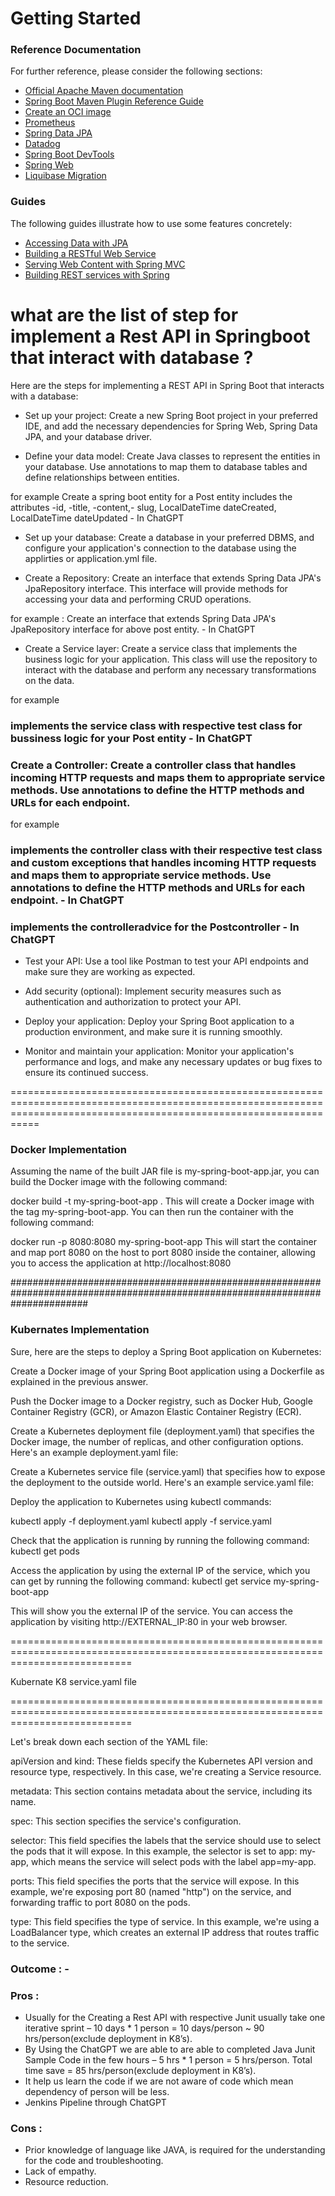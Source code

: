 # Getting Started

### Reference Documentation

For further reference, please consider the following sections:

* [Official Apache Maven documentation](https://maven.apache.org/guides/index.html)
* [Spring Boot Maven Plugin Reference Guide](https://docs.spring.io/spring-boot/docs/3.0.4/maven-plugin/reference/html/)
* [Create an OCI image](https://docs.spring.io/spring-boot/docs/3.0.4/maven-plugin/reference/html/#build-image)
* [Prometheus](https://docs.spring.io/spring-boot/docs/3.0.4/reference/htmlsingle/#actuator.metrics.export.prometheus)
* [Spring Data JPA](https://docs.spring.io/spring-boot/docs/3.0.4/reference/htmlsingle/#data.sql.jpa-and-spring-data)
* [Datadog](https://docs.spring.io/spring-boot/docs/3.0.4/reference/htmlsingle/#actuator.metrics.export.datadog)
* [Spring Boot DevTools](https://docs.spring.io/spring-boot/docs/3.0.4/reference/htmlsingle/#using.devtools)
* [Spring Web](https://docs.spring.io/spring-boot/docs/3.0.4/reference/htmlsingle/#web)
* [Liquibase Migration](https://docs.spring.io/spring-boot/docs/3.0.4/reference/htmlsingle/#howto.data-initialization.migration-tool.liquibase)

### Guides

The following guides illustrate how to use some features concretely:

* [Accessing Data with JPA](https://spring.io/guides/gs/accessing-data-jpa/)
* [Building a RESTful Web Service](https://spring.io/guides/gs/rest-service/)
* [Serving Web Content with Spring MVC](https://spring.io/guides/gs/serving-web-content/)
* [Building REST services with Spring](https://spring.io/guides/tutorials/rest/)

## ###################################################################################################################

# what are the list of step for implement a Rest API in Springboot that interact with database ?



Here are the steps for implementing a REST API in Spring Boot that interacts with a database:

- Set up your project: Create a new Spring Boot project in your preferred IDE, and add the necessary dependencies for Spring Web, Spring Data JPA, and your database driver.


- Define your data model: Create Java classes to represent the entities in your database. Use annotations to map them to database tables and define relationships between entities.

for example 
Create a spring boot entity for a Post entity includes the attributes -id, -title,  -content,- slug, LocalDateTime dateCreated, LocalDateTime dateUpdated - In ChatGPT


- Set up your database: Create a database in your preferred DBMS, and configure your application's connection to the database using the applirties or application.yml file.

- Create a Repository: Create an interface that extends Spring Data JPA's JpaRepository interface. This interface will provide methods for accessing your data and performing CRUD operations.

for example : Create an interface that extends Spring Data JPA's JpaRepository interface for above post entity. - In ChatGPT

- Create a Service layer: Create a service class that implements the business logic for your application. This class will use the repository to interact with the database and perform any necessary transformations on the data.

for example 
### implements the service class with respective test class for bussiness logic for your Post entity - In ChatGPT 

### Create a Controller: Create a controller class that handles incoming HTTP requests and maps them to appropriate service methods. Use annotations to define the HTTP methods and URLs for each endpoint.

for example 
 ### implements the controller class with their respective test class and custom exceptions that handles incoming HTTP requests and maps them to appropriate service methods. Use annotations to define the HTTP methods and URLs for each endpoint. - In ChatGPT

### implements the controlleradvice for the Postcontroller - In ChatGPT 

 - Test your API: Use a tool like Postman to test your API endpoints and make sure they are working as expected.

- Add security (optional): Implement security measures such as authentication and authorization to protect your API.

- Deploy your application: Deploy your Spring Boot application to a production environment, and make sure it is running smoothly.

- Monitor and maintain your application: Monitor your application's performance and logs, and make any necessary updates or bug fixes to ensure its continued success.


=======================================================================================================================================================================
### Docker Implementation 
Assuming the name of the built JAR file is my-spring-boot-app.jar, you can build the Docker image with the following command:


docker build -t my-spring-boot-app .
This will create a Docker image with the tag my-spring-boot-app. You can then run the container with the following command:


docker run -p 8080:8080 my-spring-boot-app
This will start the container and map port 8080 on the host to port 8080 inside the container, allowing you to access the application at http://localhost:8080

##############################################################################################################################

### Kubernates Implementation 
Sure, here are the steps to deploy a Spring Boot application on Kubernetes:

Create a Docker image of your Spring Boot application using a Dockerfile as explained in the previous answer.

Push the Docker image to a Docker registry, such as Docker Hub, Google Container Registry (GCR), or Amazon Elastic Container Registry (ECR).

Create a Kubernetes deployment file (deployment.yaml) that specifies the Docker image, the number of replicas, and other configuration options. Here's an example deployment.yaml file:


Create a Kubernetes service file (service.yaml) that specifies how to expose the deployment to the outside world. Here's an example service.yaml file:

Deploy the application to Kubernetes using kubectl commands:

kubectl apply -f deployment.yaml
kubectl apply -f service.yaml

Check that the application is running by running the following command:
kubectl get pods

Access the application by using the external IP of the service, which you can get by running the following command:
kubectl get service my-spring-boot-app

This will show you the external IP of the service. You can access the application by visiting http://EXTERNAL_IP:80 in your web browser.

=================================================================================================================================

Kubernate K8 service.yaml file 

=================================================================================================================================

Let's break down each section of the YAML file:

apiVersion and kind: These fields specify the Kubernetes API version and resource type, respectively. In this case, we're creating a Service resource.

metadata: This section contains metadata about the service, including its name.

spec: This section specifies the service's configuration.

selector: This field specifies the labels that the service should use to select the pods that it will expose. In this example, the selector is set to app: my-app, which means the service will select pods with the label app=my-app.

ports: This field specifies the ports that the service will expose. In this example, we're exposing port 80 (named "http") on the service, and forwarding traffic to port 8080 on the pods.

type: This field specifies the type of service. In this example, we're using a LoadBalancer type, which creates an external IP address that routes traffic to the service.


### Outcome : -

### Pros : 
-	Usually for the  Creating a Rest API with respective Junit usually take one iterative sprint  –  10 days  * 1 person =  10 days/person ~ 90 hrs/person(exclude deployment in K8’s).
-	By Using the ChatGPT we are able to are able to completed Java Junit Sample Code in the few hours –  5 hrs *  1 person =  5 hrs/person. Total time save = 85 hrs/person(exclude deployment in K8’s).
-	It help us learn the code if we are not aware of code which mean dependency of person will  be less.
-	Jenkins Pipeline through ChatGPT
### Cons : 
-	Prior knowledge of language like JAVA,  is required for the understanding for the code and troubleshooting.
-	Lack of empathy.
-	Resource reduction. 

